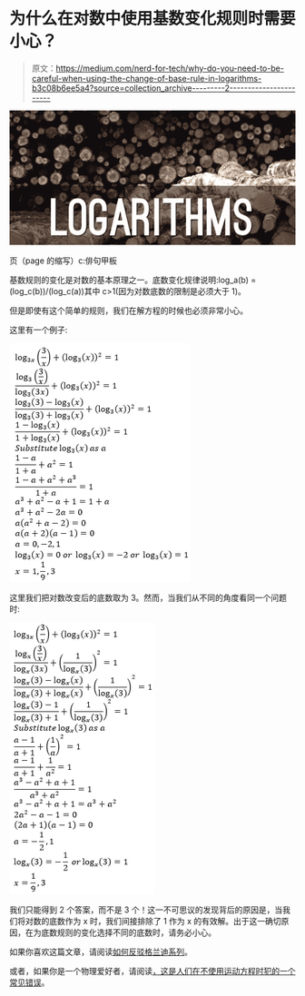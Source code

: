 # 为什么在对数中使用基数变化规则时需要小心？

> 原文：<https://medium.com/nerd-for-tech/why-do-you-need-to-be-careful-when-using-the-change-of-base-rule-in-logarithms-b3c08b6ee5a4?source=collection_archive---------2----------------------->

![](img/923e1eae22771ac5591e96d80eea249b.png)

页（page 的缩写）c:俳句甲板

基数规则的变化是对数的基本原理之一。底数变化规律说明:log_a(b) = (log_c(b))/(log_c(a))其中 c>1(因为对数底数的限制是必须大于 1)。

但是即使有这个简单的规则，我们在解方程的时候也必须非常小心。

这里有一个例子:

![](img/868a2a37ee70672812e7e72d61ebb5eb.png)

这里我们把对数改变后的底数取为 3。然而，当我们从不同的角度看同一个问题时:

![](img/c37d857098d7146b17db63aefd06e41d.png)

我们只能得到 2 个答案，而不是 3 个！这一不可思议的发现背后的原因是，当我们将对数的底数作为 x 时，我们间接排除了 1 作为 x 的有效解。出于这一确切原因，在为底数规则的变化选择不同的底数时，请务必小心。

如果你喜欢这篇文章，请阅读[如何反驳格兰迪系列](https://srivishnuvusirikala.medium.com/how-to-refute-grandis-series-37f5c3cff3f9?sk=8faa4aba369e5fd31d5366ccc612e658)。

或者，如果你是一个物理爱好者，请阅读[，这是人们在不使用运动方程时犯的一个常见错误](https://srivishnuvusirikala.medium.com/a-common-mistake-that-people-make-when-they-do-not-use-the-equations-of-motion-7f1cedf068cb?sk=c8d98479399381e258090854e2304c71)。